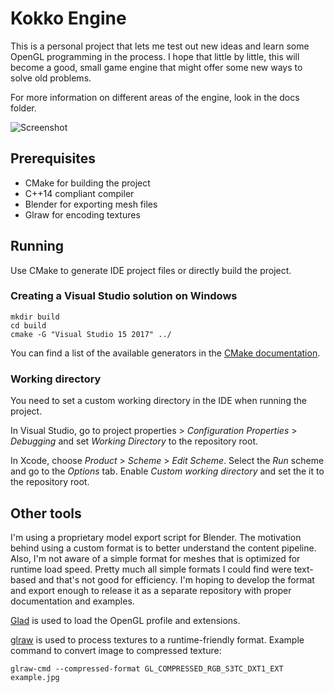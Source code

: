 # Kokko Engine

This is a personal project that lets me test out new ideas and learn some OpenGL
programming in the process. I hope that little by little, this will become a
good, small game engine that might offer some new ways to solve old problems.

For more information on different areas of the engine, look in the docs folder.

![Screenshot](http://aleksigron.com/s/kokko_2017-07-19_22.11.18.jpg)

## Prerequisites
- CMake for building the project
- C++14 compliant compiler
- Blender for exporting mesh files
- Glraw for encoding textures

## Running
Use CMake to generate IDE project files or directly build the project.

### Creating a Visual Studio solution on Windows
```
mkdir build
cd build
cmake -G "Visual Studio 15 2017" ../
```

You can find a list of the available generators in the 
[CMake documentation](https://cmake.org/documentation/). 

### Working directory
You need to set a custom working directory in the IDE when running the project. 

In Visual Studio, go to project properties > _Configuration Properties_ >
_Debugging_ and set _Working Directory_ to the repository root.

In Xcode, choose _Product_ > _Scheme_ > _Edit Scheme_. Select the _Run_ scheme
and go to the _Options_ tab. Enable _Custom working directory_ and set the it
to the repository root.

## Other tools
I'm using a proprietary model export script for Blender. The motivation behind
using a custom format is to better understand the content pipeline. Also, I'm
not aware of a simple format for meshes that is optimized for runtime load
speed. Pretty much all simple formats I could find were text-based and that's
not good for efficiency. I'm hoping to develop the format and export enough to
release it as a separate repository with proper documentation and examples.

[Glad](https://github.com/Dav1dde/glad) is used to load the OpenGL profile and
extensions.

[glraw](https://github.com/cginternals/glraw) is used to process textures to a
runtime-friendly format. Example command to convert image to compressed texture:
```
glraw-cmd --compressed-format GL_COMPRESSED_RGB_S3TC_DXT1_EXT example.jpg
```

